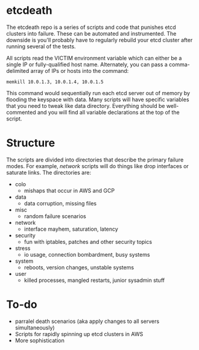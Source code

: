 # etcdeath
The etcdeath repo is a series of scripts and code that punishes etcd clusters into failure.  These can be automated and instrumented.  The downside is you'll probably have to regularly rebuild your etcd cluster after running several of the tests.

All scripts read the VICTIM environment variable which can either be a single IP or fully-qualified host name.  Alternately, you can pass a comma-delimited array of IPs or hosts into the command:
```
memkill 10.0.1.3, 10.0.1.4, 10.0.1.5
```
This command would sequentially run each etcd server out of memory by flooding the keyspace with data.  Many scripts will have specific variables that you need to tweak like data directory.  Everything should be well-commented and you will find all variable declarations at the top of the script.

# Structure
The scripts are divided into directories that describe the primary failure modes.  For example, *network* scripts will do things like drop interfaces or saturate links.  The directories are:
* colo
  - mishaps that occur in AWS and GCP
* data
  - data corruption, missing files
* misc
  - random failure scenarios
* network
  - interface mayhem, saturation, latency
* security
  - fun with iptables, patches and other security topics
* stress
  - io usage, connection bombardment, busy systems
* system
  - reboots, version changes, unstable systems
* user
  - killed processes, mangled restarts, junior sysadmin stuff

# To-do 
- parralel death scenarios (aka apply changes to all servers simultaneously)
- Scripts for rapidly spinning up etcd clusters in AWS
- More sophistication
